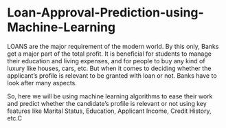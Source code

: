 # Loan-Approval-Prediction-using-Machine-Learning
LOANS are the major requirement of the modern world. By this only, Banks get a major part of the total profit. It is beneficial for students to manage their education and living expenses, and for people to buy any kind of luxury like houses, cars, etc. But when it comes to deciding whether the applicant’s profile is relevant to be granted with loan or not. Banks have to look after many aspects.

So, here we will be using machine learning algorithms to ease their work and predict whether the candidate’s profile is relevant or not using key features like Marital Status, Education, Applicant Income, Credit History, etc.C
